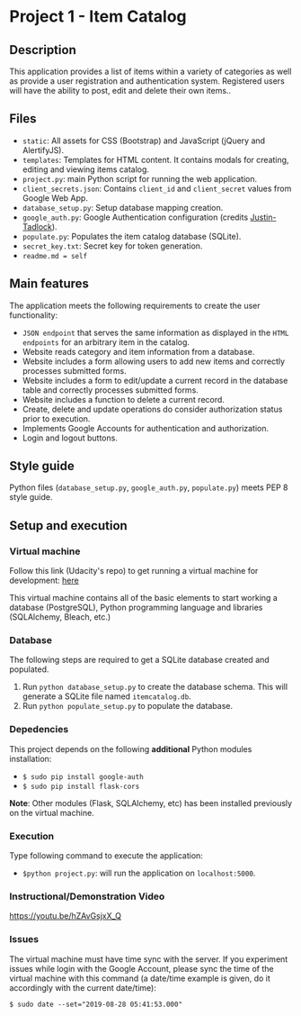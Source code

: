 

# Project 1 - Item Catalog

## Description
This application provides a list of items within a variety of categories as well as provide a user registration and authentication system. Registered users will have the ability to post, edit and delete their own items..

## Files

* `static`: All assets for CSS (Bootstrap) and JavaScript (jQuery and AlertifyJS).
* `templates`: Templates for HTML content. It contains modals for creating, editing and viewing items catalog.
* `project.py`: main Python script for running the web application.
* `client_secrets.json`: Contains `client_id` and `client_secret` values from Google Web App.
* `database_setup.py`: Setup database mapping creation.
* `google_auth.py`: Google Authentication configuration (credits [Justin-Tadlock](https://github.com/Justin-Tadlock/auth-playground)).
* `populate.py`: Populates the item catalog database (SQLite).
* `secret_key.txt`: Secret key for token generation.
* `readme.md = self`

## Main features
The application meets the following requirements to create the user functionality:

* `JSON endpoint` that serves the same information as displayed in the `HTML endpoints` for an arbitrary item in the catalog.
* Website reads category and item information from a database.
* Website includes a form allowing users to add new items and correctly processes submitted forms.
* Website includes a form to edit/update a current record in the database table and correctly processes submitted forms.
* Website includes a function to delete a current record.
* Create, delete and update operations do consider authorization status prior to execution.
* Implements Google Accounts for authentication and authorization.
* Login and logout buttons.

## Style guide

Python files (`database_setup.py`, `google_auth.py`, `populate.py`) meets PEP 8 style guide.

## Setup and execution

### Virtual machine
Follow this link (Udacity's repo) to get running a virtual machine for development: [here](https://github.com/udacity/fullstack-nanodegree-vm)

This virtual machine contains all of the basic elements to start working a database (PostgreSQL), Python programming language and libraries (SQLAlchemy, Bleach, etc.)

### Database
The following steps are required to get a SQLite database created and populated.
1. Run `python database_setup.py` to create the database schema. This will generate a SQLite file named `itemcatalog.db`.
2. Run `python populate_setup.py` to populate the database.

### Depedencies

This project depends on the following **additional** Python modules installation:

* `$ sudo pip install google-auth`
* `$ sudo pip install flask-cors`

**Note**: Other modules (Flask, SQLAlchemy, etc) has been installed previously on the virtual machine.

### Execution

Type following command to execute the application:

* `$python project.py`: will run the application on `localhost:5000`.

### Instructional/Demonstration Video

https://youtu.be/hZAvGsjxX_Q

### Issues
The virtual machine must have time sync with the server. If you experiment issues while login with the Google Account, please sync the time of the virtual machine with this command (a date/time example is given, do it accordingly with the current date/time):

`$ sudo date --set="2019-08-28 05:41:53.000"`